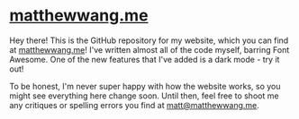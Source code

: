 # [matthewwang.me](https://matthewwang.me)

Hey there! This is the GitHub repository for my website, which you can find at [matthewwang.me](https://matthewwang.me)! I've written almost all of the code myself, barring Font Awesome. One of the new features that I've added is a dark mode - try it out!

To be honest, I'm never super happy with how the website works, so you might see everything here change soon. Until then, feel free to shoot me any critiques or spelling errors you find at [matt@matthewwang.me](mailto:matt@matthewwang.me).
